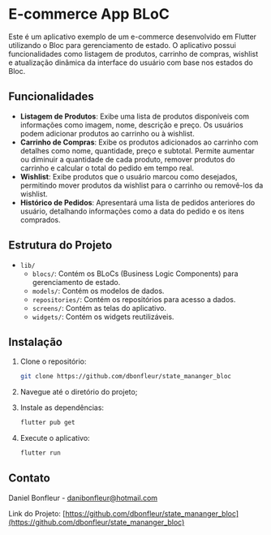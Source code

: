 # E-commerce App BLoC

Este é um aplicativo exemplo de um e-commerce desenvolvido em Flutter utilizando o Bloc para gerenciamento de estado. O aplicativo possui funcionalidades como listagem de produtos, carrinho de compras, wishlist e atualização dinâmica da interface do usuário com base nos estados do Bloc.

## Funcionalidades

- **Listagem de Produtos**: Exibe uma lista de produtos disponíveis com informações como imagem, nome, descrição e preço. Os usuários podem adicionar produtos ao carrinho ou à wishlist.
- **Carrinho de Compras**: Exibe os produtos adicionados ao carrinho com detalhes como nome, quantidade, preço e subtotal. Permite aumentar ou diminuir a quantidade de cada produto, remover produtos do carrinho e calcular o total do pedido em tempo real.
- **Wishlist**: Exibe produtos que o usuário marcou como desejados, permitindo mover produtos da wishlist para o carrinho ou removê-los da wishlist.
- **Histórico de Pedidos**: Apresentará uma lista de pedidos anteriores do usuário, detalhando informações como a data do pedido e os itens comprados.

## Estrutura do Projeto

- `lib/`
  - `blocs/`: Contém os BLoCs (Business Logic Components) para gerenciamento de estado.
  - `models/`: Contém os modelos de dados.
  - `repositories/`: Contém os repositórios para acesso a dados.
  - `screens/`: Contém as telas do aplicativo.
  - `widgets/`: Contém os widgets reutilizáveis.
    
## Instalação

1. Clone o repositório:
    ```sh
    git clone https://github.com/dbonfleur/state_mananger_bloc
    ```

2. Navegue até o diretório do projeto;

3. Instale as dependências:
    ```sh
    flutter pub get
    ```

4. Execute o aplicativo:
    ```sh
    flutter run
    ```

## Contato

Daniel Bonfleur - [danibonfleur@hotmail.com](mailto:danibonfleur@hotmail.com)

Link do Projeto: [https://github.com/dbonfleur/state_mananger_bloc](https://github.com/dbonfleur/state_mananger_bloc)
